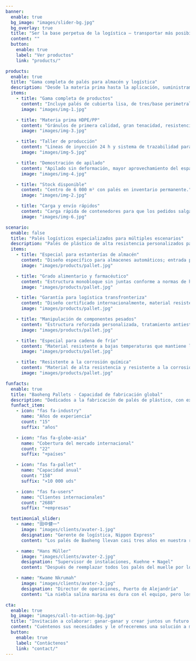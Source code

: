 ```yaml
---
banner:
  enable: true
  bg_image: "images/slider-bg.jpg"
  bg_overlay: true
  title: "Ser la base perpetua de la logística — transportar más posibilidades para el mundo"
  content: ""
  button:
    enable: true
    label: "Ver productos"
    link: "products/"

products:
  enable: true
  title: "Gama completa de palés para almacén y logística"
  description: "Desde la materia prima hasta la aplicación, suministramos portadores logísticos de alta resistencia y personalizados"
  items:
    - title: "Gama completa de productos"
      content: "Incluye palés de cubierta lisa, de tres/base perimetral, para cadena de frío y para mercancías peligrosas."
      image: "images/img-1.jpg"

    - title: "Materia prima HDPE/PP"
      content: "Gránulos de primera calidad, gran tenacidad, resistencia a bajas temperaturas y conformidad medioambiental."
      image: "images/img-3.jpg"

    - title: "Taller de producción"
      content: "Líneas de inyección 24 h y sistema de trazabilidad para garantizar la estabilidad de cada lote."
      image: "images/img-5.jpg"

    - title: "Demostración de apilado"
      content: "Apilado sin deformación, mayor aprovechamiento del espacio."
      image: "images/img-4.jpg"

    - title: "Stock disponible"
      content: "Centro de 6 000 m² con palés en inventario permanente."
      image: "images/img-2.jpg"

    - title: "Carga y envío rápidos"
      content: "Carga rápida de contenedores para que los pedidos salgan de inmediato."
      image: "images/img-6.jpg"

scenario:
  enable: false
  title: "Palés logísticos especializados para múltiples escenarios"
  description: "Palés de plástico de alta resistencia personalizados para satisfacer las diversas necesidades de manipulación de todos los sectores"
  items:
    - title: "Especial para estanterías de almacén"
      content: "Diseño específico para almacenes automáticos; entrada por cuatro lados compatible con todo tipo de carretillas, superficie antideslizante que garantiza la estabilidad de la carga, apto para variaciones de temperatura y humedad, duradero."
      image: "images/products/pallet.jpg"

    - title: "Grado alimentario y farmacéutico"
      content: "Estructura monobloque sin juntas conforme a normas de higiene, soporta limpieza y desinfección intensivas, material antimicrobiano para un transporte limpio."
      image: "images/products/pallet.jpg"

    - title: "Garantía para logística transfronteriza"
      content: "Diseño certificado internacionalmente, material resistente a la humedad e insectos que cumple requisitos de exportación, protección de esquinas profesional para la seguridad en el transporte de larga distancia."
      image: "images/products/pallet.jpg"

    - title: "Manipulación de componentes pesados"
      content: "Estructura reforzada personalizada, tratamiento antiestático para proteger componentes de precisión, ranuras especiales para fijar cargas irregulares, resistente al aceite y fácil de mantener."
      image: "images/products/pallet.jpg"

    - title: "Especial para cadena de frío"
      content: "Material resistente a bajas temperaturas que mantiene la tenacidad, estructura de rejilla que evita la acumulación de agua y hielo, clavos antideslizantes en la base para la seguridad en cámaras frigoríficas."
      image: "images/products/pallet.jpg"

    - title: "Resistente a la corrosión química"
      content: "Material de alta resistencia y resistente a la corrosión química, soporta entornos ácidos y alcalinos, color de seguridad llamativo para mayor visibilidad operativa."
      image: "images/products/pallet.jpg"

funfacts:
  enable: true
  title: "Baoheng Pallets · Capacidad de fabricación global"
  description: "Dedicados a la fabricación de palés de plástico, con exportaciones a más de 20 países<br>Proporcionamos equipamiento logístico profesional a la cadena de suministro mundial"
  funfact_item:
    - icon: "fas fa-industry"
      name: "Años de experiencia"
      count: "15"
      suffix: "años"

    - icon: "fas fa-globe-asia"
      name: "Cobertura del mercado internacional"
      count: "22"
      suffix: "+países"

    - icon: "fas fa-pallet"
      name: "Capacidad anual"
      count: "158"
      suffix: "×10 000 uds"

    - icon: "fas fa-users"
      name: "Clientes internacionales"
      count: "2688"
      suffix: "+empresas"

  testimonial_slider:
    - name: "田中健一"
      image: "images/clients/avater-1.jpg"
      designation: "Gerente de logística, Nippon Express"
      content: "Los palés de Baoheng llevan casi tres años en nuestra ruta Tokio-Osaka. Lo más evidente es que los deslizamientos de carga prácticamente desaparecieron: la tasa de daños en equipos de precisión cayó a alrededor del 0,2 %, lo que ahorra más de 20 millones de yenes al año solo en embalaje y retrabajos."

    - name: "Hans Müller"
      image: "images/clients/avater-2.jpg"
      designation: "Supervisor de instalaciones, Kuehne + Nagel"
      content: "Después de reemplazar todos los palés del muelle por los de Baoheng, nuestra eficiencia de rotación mejoró. En el puerto se alcanzan –20 °C en invierno y no se vuelven frágiles; las dimensiones son totalmente compatibles con los sistemas europeos. En cinco años no hemos descartado ni uno solo."

    - name: "Kwame Nkrumah"
      image: "images/clients/avater-3.jpg"
      designation: "Director de operaciones, Puerto de Alejandría"
      content: "La niebla salina marina es dura con el equipo, pero los palés anticorrosión de Baoheng aguantan. Con los clavos antideslizantes no se mueven ni en cubiertas húmedas, y soportan sin problemas el peso de maquinaria pesada. La tasa anual de pérdidas bajó del 5 % al 1,2 %."

cta:
  enable: true
  bg_image: "images/call-to-action-bg.jpg"
  title: "Invitación a colaborar: ganar-ganar y crear juntos un futuro brillante"
  content: "Cuéntenos sus necesidades y le ofreceremos una solución a medida."
  button:
    enable: true
    label: "Contáctenos"
    link: "contact/"
---
```

